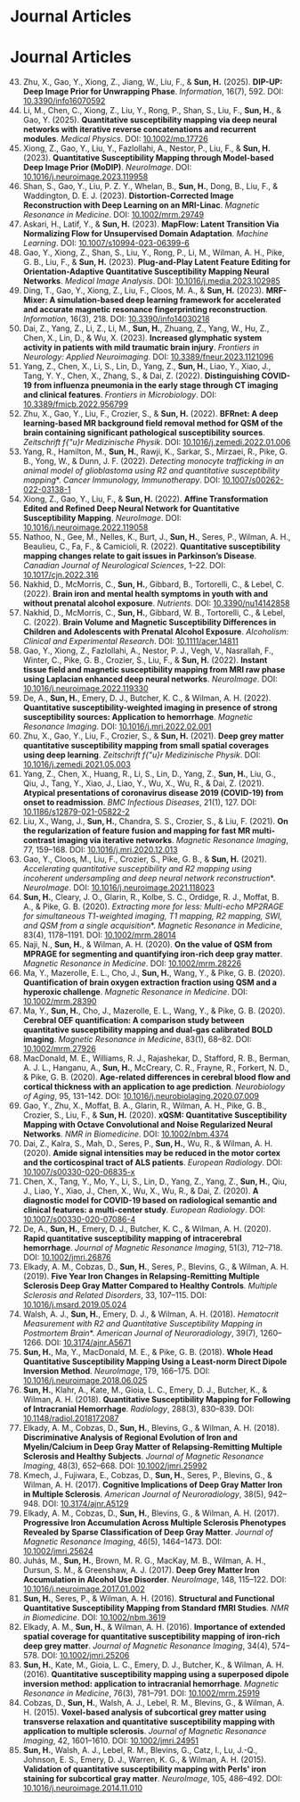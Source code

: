 # Journal Articles

<!-- Formatting guide (delete this block if you like):
- Bold your name (**Sun, Hongfu**) inside the author list
- Bold the paper title
- Italicize the journal name
- Add year and optional DOI/URL links
-->

# Journal Articles

43. Zhu, X., Gao, Y., Xiong, Z., Jiang, W., Liu, F., & **Sun, H.** (2025). **DIP-UP: Deep Image Prior for Unwrapping Phase**. *Information*, 16(7), 592. DOI: [10.3390/info16070592](https://doi.org/10.3390/info16070592)  
42. Li, M., Chen, C., Xiong, Z., Liu, Y., Rong, P., Shan, S., Liu, F., **Sun, H.**, & Gao, Y. (2025). **Quantitative susceptibility mapping via deep neural networks with iterative reverse concatenations and recurrent modules**. *Medical Physics*. DOI: [10.1002/mp.17726](https://doi.org/10.1002/mp.17726)  
41. Xiong, Z., Gao, Y., Liu, Y., Fazlollahi, A., Nestor, P., Liu, F., & **Sun, H.** (2023). **Quantitative Susceptibility Mapping through Model-based Deep Image Prior (MoDIP)**. *NeuroImage*. DOI: [10.1016/j.neuroimage.2023.119958](https://doi.org/10.1016/j.neuroimage.2023.119958)  
40. Shan, S., Gao, Y., Liu, P. Z. Y., Whelan, B., **Sun, H.**, Dong, B., Liu, F., & Waddington, D. E. J. (2023). **Distortion-Corrected Image Reconstruction with Deep Learning on an MRI-Linac**. *Magnetic Resonance in Medicine*. DOI: [10.1002/mrm.29749](https://doi.org/10.1002/mrm.29749)  
39. Askari, H., Latif, Y., & **Sun, H.** (2023). **MapFlow: Latent Transition Via Normalizing Flow for Unsupervised Domain Adaptation**. *Machine Learning*. DOI: [10.1007/s10994-023-06399-6](https://doi.org/10.1007/s10994-023-06399-6)  
38. Gao, Y., Xiong, Z., Shan, S., Liu, Y., Rong, P., Li, M., Wilman, A. H., Pike, G. B., Liu, F., & **Sun, H.** (2023). **Plug-and-Play Latent Feature Editing for Orientation-Adaptive Quantitative Susceptibility Mapping Neural Networks**. *Medical Image Analysis*. DOI: [10.1016/j.media.2023.102985](https://doi.org/10.1016/j.media.2023.102985)  
37. Ding, T., Gao, Y., Xiong, Z., Liu, F., Cloos, M. A., & **Sun, H.** (2023). **MRF-Mixer: A simulation-based deep learning framework for accelerated and accurate magnetic resonance fingerprinting reconstruction**. *Information*, 16(3), 218. DOI: [10.3390/info14030218](https://doi.org/10.3390/info14030218)  
36. Dai, Z., Yang, Z., Li, Z., Li, M., **Sun, H.**, Zhuang, Z., Yang, W., Hu, Z., Chen, X., Lin, D., & Wu, X. (2023). **Increased glymphatic system activity in patients with mild traumatic brain injury**. *Frontiers in Neurology: Applied Neuroimaging*. DOI: [10.3389/fneur.2023.1121096](https://doi.org/10.3389/fneur.2023.1121096)  
35. Yang, Z., Chen, X., Li, S., Lin, D., Yang, Z., **Sun, H.**, Liao, Y., Xiao, J., Tang, Y. Y., Chen, X., Zhang, S., & Dai, Z. (2022). **Distinguishing COVID-19 from influenza pneumonia in the early stage through CT imaging and clinical features**. *Frontiers in Microbiology*. DOI: [10.3389/fmicb.2022.956799](https://doi.org/10.3389/fmicb.2022.956799)  
34. Zhu, X., Gao, Y., Liu, F., Crozier, S., & **Sun, H.** (2022). **BFRnet: A deep learning-based MR background field removal method for QSM of the brain containing significant pathological susceptibility sources**. *Zeitschrift f{\"u}r Medizinische Physik*. DOI: [10.1016/j.zemedi.2022.01.006](https://doi.org/10.1016/j.zemedi.2022.01.006)  
33. Yang, R., Hamilton, M., **Sun, H.**, Rawji, K., Sarkar, S., Mirzaei, R., Pike, G. B., Yong, W., & Dunn, J. F. (2022). **Detecting monocyte trafficking in an animal model of glioblastoma using R2* and quantitative susceptibility mapping**. *Cancer Immunology, Immunotherapy*. DOI: [10.1007/s00262-022-03138-1](https://doi.org/10.1007/s00262-022-03138-1)  
32. Xiong, Z., Gao, Y., Liu, F., & **Sun, H.** (2022). **Affine Transformation Edited and Refined Deep Neural Network for Quantitative Susceptibility Mapping**. *NeuroImage*. DOI: [10.1016/j.neuroimage.2022.119058](https://doi.org/10.1016/j.neuroimage.2022.119058)  
31. Nathoo, N., Gee, M., Nelles, K., Burt, J., **Sun, H.**, Seres, P., Wilman, A. H., Beaulieu, C., Fa, F., & Camicioli, R. (2022). **Quantitative susceptibility mapping changes relate to gait issues in Parkinson’s Disease**. *Canadian Journal of Neurological Sciences*, 1–22. DOI: [10.1017/cjn.2022.316](https://doi.org/10.1017/cjn.2022.316)  
30. Nakhid, D., McMorris, C., **Sun, H.**, Gibbard, B., Tortorelli, C., & Lebel, C. (2022). **Brain iron and mental health symptoms in youth with and without prenatal alcohol exposure**. *Nutrients*. DOI: [10.3390/nu14142858](https://doi.org/10.3390/nu14142858)  
29. Nakhid, D., McMorris, C., **Sun, H.**, Gibbard, W. B., Tortorelli, C., & Lebel, C. (2022). **Brain Volume and Magnetic Susceptibility Differences in Children and Adolescents with Prenatal Alcohol Exposure**. *Alcoholism: Clinical and Experimental Research*. DOI: [10.1111/acer.14811](https://doi.org/10.1111/acer.14811)  
28. Gao, Y., Xiong, Z., Fazlollahi, A., Nestor, P. J., Vegh, V., Nasrallah, F., Winter, C., Pike, G. B., Crozier, S., Liu, F., & **Sun, H.** (2022). **Instant tissue field and magnetic susceptibility mapping from MRI raw phase using Laplacian enhanced deep neural networks**. *NeuroImage*. DOI: [10.1016/j.neuroimage.2022.119330](https://doi.org/10.1016/j.neuroimage.2022.119330)  
27. De, A., **Sun, H.**, Emery, D. J., Butcher, K. C., & Wilman, A. H. (2022). **Quantitative susceptibility-weighted imaging in presence of strong susceptibility sources: Application to hemorrhage**. *Magnetic Resonance Imaging*. DOI: [10.1016/j.mri.2022.02.001](https://doi.org/10.1016/j.mri.2022.02.001)  
26. Zhu, X., Gao, Y., Liu, F., Crozier, S., & **Sun, H.** (2021). **Deep grey matter quantitative susceptibility mapping from small spatial coverages using deep learning**. *Zeitschrift f{\"u}r Medizinische Physik*. DOI: [10.1016/j.zemedi.2021.05.003](https://doi.org/10.1016/j.zemedi.2021.05.003)  
25. Yang, Z., Chen, X., Huang, R., Li, S., Lin, D., Yang, Z., **Sun, H.**, Liu, G., Qiu, J., Tang, Y., Xiao, J., Liao, Y., Wu, X., Wu, R., & Dai, Z. (2021). **Atypical presentations of coronavirus disease 2019 (COVID-19) from onset to readmission**. *BMC Infectious Diseases*, 21(1), 127. DOI: [10.1186/s12879-021-05822-2](https://doi.org/10.1186/s12879-021-05822-2)  
24. Liu, X., Wang, J., **Sun, H.**, Chandra, S. S., Crozier, S., & Liu, F. (2021). **On the regularization of feature fusion and mapping for fast MR multi-contrast imaging via iterative networks**. *Magnetic Resonance Imaging*, 77, 159–168. DOI: [10.1016/j.mri.2020.12.013](https://doi.org/10.1016/j.mri.2020.12.013)  
23. Gao, Y., Cloos, M., Liu, F., Crozier, S., Pike, G. B., & **Sun, H.** (2021). **Accelerating quantitative susceptibility and R2* mapping using incoherent undersampling and deep neural network reconstruction**. *NeuroImage*. DOI: [10.1016/j.neuroimage.2021.118023](https://doi.org/10.1016/j.neuroimage.2021.118023)  
22. **Sun, H.**, Cleary, J. O., Glarin, R., Kolbe, S. C., Ordidge, R. J., Moffat, B. A., & Pike, G. B. (2020). **Extracting more for less: Multi-echo MP2RAGE for simultaneous T1-weighted imaging, T1 mapping, R2* mapping, SWI, and QSM from a single acquisition**. *Magnetic Resonance in Medicine*, 83(4), 1178–1191. DOI: [10.1002/mrm.28014](https://doi.org/10.1002/mrm.28014)  
21. Naji, N., **Sun, H.**, & Wilman, A. H. (2020). **On the value of QSM from MPRAGE for segmenting and quantifying iron-rich deep gray matter**. *Magnetic Resonance in Medicine*. DOI: [10.1002/mrm.28226](https://doi.org/10.1002/mrm.28226)  
20. Ma, Y., Mazerolle, E. L., Cho, J., **Sun, H.**, Wang, Y., & Pike, G. B. (2020). **Quantification of brain oxygen extraction fraction using QSM and a hyperoxic challenge**. *Magnetic Resonance in Medicine*. DOI: [10.1002/mrm.28390](https://doi.org/10.1002/mrm.28390)  
19. Ma, Y., **Sun, H.**, Cho, J., Mazerolle, E. L., Wang, Y., & Pike, G. B. (2020). **Cerebral OEF quantification: A comparison study between quantitative susceptibility mapping and dual-gas calibrated BOLD imaging**. *Magnetic Resonance in Medicine*, 83(1), 68–82. DOI: [10.1002/mrm.27926](https://doi.org/10.1002/mrm.27926)  
18. MacDonald, M. E., Williams, R. J., Rajashekar, D., Stafford, R. B., Berman, A. J. L., Hanganu, A., **Sun, H.**, McCreary, C. R., Frayne, R., Forkert, N. D., & Pike, G. B. (2020). **Age-related differences in cerebral blood flow and cortical thickness with an application to age prediction**. *Neurobiology of Aging*, 95, 131–142. DOI: [10.1016/j.neurobiolaging.2020.07.009](https://doi.org/10.1016/j.neurobiolaging.2020.07.009)  
17. Gao, Y., Zhu, X., Moffat, B. A., Glarin, R., Wilman, A. H., Pike, G. B., Crozier, S., Liu, F., & **Sun, H.** (2020). **xQSM: Quantitative Susceptibility Mapping with Octave Convolutional and Noise Regularized Neural Networks**. *NMR in Biomedicine*. DOI: [10.1002/nbm.4374](https://doi.org/10.1002/nbm.4374)  
16. Dai, Z., Kalra, S., Mah, D., Seres, P., **Sun, H.**, Wu, R., & Wilman, A. H. (2020). **Amide signal intensities may be reduced in the motor cortex and the corticospinal tract of ALS patients**. *European Radiology*. DOI: [10.1007/s00330-020-06835-x](https://doi.org/10.1007/s00330-020-06835-x)  
15. Chen, X., Tang, Y., Mo, Y., Li, S., Lin, D., Yang, Z., Yang, Z., **Sun, H.**, Qiu, J., Liao, Y., Xiao, J., Chen, X., Wu, X., Wu, R., & Dai, Z. (2020). **A diagnostic model for COVID-19 based on radiological semantic and clinical features: a multi-center study**. *European Radiology*. DOI: [10.1007/s00330-020-07086-4](https://doi.org/10.1007/s00330-020-07086-4)  
14. De, A., **Sun, H.**, Emery, D. J., Butcher, K. C., & Wilman, A. H. (2020). **Rapid quantitative susceptibility mapping of intracerebral hemorrhage**. *Journal of Magnetic Resonance Imaging*, 51(3), 712–718. DOI: [10.1002/jmri.26876](https://doi.org/10.1002/jmri.26876)  
13. Elkady, A. M., Cobzas, D., **Sun, H.**, Seres, P., Blevins, G., & Wilman, A. H. (2019). **Five Year Iron Changes in Relapsing-Remitting Multiple Sclerosis Deep Gray Matter Compared to Healthy Controls**. *Multiple Sclerosis and Related Disorders*, 33, 107–115. DOI: [10.1016/j.msard.2019.05.024](https://doi.org/10.1016/j.msard.2019.05.024)  
12. Walsh, A. J., **Sun, H.**, Emery, D. J., & Wilman, A. H. (2018). **Hematocrit Measurement with R2* and Quantitative Susceptibility Mapping in Postmortem Brain**. *American Journal of Neuroradiology*, 39(7), 1260–1266. DOI: [10.3174/ajnr.A5671](https://doi.org/10.3174/ajnr.A5671)  
11. **Sun, H.**, Ma, Y., MacDonald, M. E., & Pike, G. B. (2018). **Whole Head Quantitative Susceptibility Mapping Using a Least-norm Direct Dipole Inversion Method**. *NeuroImage*, 179, 166–175. DOI: [10.1016/j.neuroimage.2018.06.025](https://doi.org/10.1016/j.neuroimage.2018.06.025)  
10. **Sun, H.**, Klahr, A., Kate, M., Gioia, L. C., Emery, D. J., Butcher, K., & Wilman, A. H. (2018). **Quantitative Susceptibility Mapping for Following of Intracranial Hemorrhage**. *Radiology*, 288(3), 830–839. DOI: [10.1148/radiol.2018172087](https://doi.org/10.1148/radiol.2018172087)  
9. Elkady, A. M., Cobzas, D., **Sun, H.**, Blevins, G., & Wilman, A. H. (2018). **Discriminative Analysis of Regional Evolution of Iron and Myelin/Calcium in Deep Gray Matter of Relapsing-Remitting Multiple Sclerosis and Healthy Subjects**. *Journal of Magnetic Resonance Imaging*, 48(3), 652–668. DOI: [10.1002/jmri.25992](https://doi.org/10.1002/jmri.25992)  
8. Kmech, J., Fujiwara, E., Cobzas, D., **Sun, H.**, Seres, P., Blevins, G., & Wilman, A. H. (2017). **Cognitive Implications of Deep Gray Matter Iron in Multiple Sclerosis**. *American Journal of Neuroradiology*, 38(5), 942–948. DOI: [10.3174/ajnr.A5129](https://doi.org/10.3174/ajnr.A5129)  
7. Elkady, A. M., Cobzas, D., **Sun, H.**, Blevins, G., & Wilman, A. H. (2017). **Progressive Iron Accumulation Across Multiple Sclerosis Phenotypes Revealed by Sparse Classification of Deep Gray Matter**. *Journal of Magnetic Resonance Imaging*, 46(5), 1464–1473. DOI: [10.1002/jmri.25624](https://doi.org/10.1002/jmri.25624)  
6. Juhás, M., **Sun, H.**, Brown, M. R. G., MacKay, M. B., Wilman, A. H., Dursun, S. M., & Greenshaw, A. J. (2017). **Deep Grey Matter Iron Accumulation in Alcohol Use Disorder**. *NeuroImage*, 148, 115–122. DOI: [10.1016/j.neuroimage.2017.01.002](https://doi.org/10.1016/j.neuroimage.2017.01.002)  
5. **Sun, H.**, Seres, P., & Wilman, A. H. (2016). **Structural and Functional Quantitative Susceptibility Mapping from Standard fMRI Studies**. *NMR in Biomedicine*. DOI: [10.1002/nbm.3619](https://doi.org/10.1002/nbm.3619)  
4. Elkady, A. M., **Sun, H.**, & Wilman, A. H. (2016). **Importance of extended spatial coverage for quantitative susceptibility mapping of iron-rich deep grey matter**. *Journal of Magnetic Resonance Imaging*, 34(4), 574–578. DOI: [10.1002/jmri.25206](https://doi.org/10.1002/jmri.25206)  
3. **Sun, H.**, Kate, M., Gioia, L. C., Emery, D. J., Butcher, K., & Wilman, A. H. (2016). **Quantitative susceptibility mapping using a superposed dipole inversion method: application to intracranial hemorrhage**. *Magnetic Resonance in Medicine*, 76(3), 781–791. DOI: [10.1002/mrm.25919](https://doi.org/10.1002/mrm.25919)  
2. Cobzas, D., **Sun, H.**, Walsh, A. J., Lebel, R. M., Blevins, G., & Wilman, A. H. (2015). **Voxel-based analysis of subcortical grey matter using transverse relaxation and quantitative susceptibility mapping with application to multiple sclerosis**. *Journal of Magnetic Resonance Imaging*, 42, 1601–1610. DOI: [10.1002/jmri.24951](https://doi.org/10.1002/jmri.24951)  
1. **Sun, H.**, Walsh, A. J., Lebel, R. M., Blevins, G., Catz, I., Lu, J.-Q., Johnson, E. S., Emery, D. J., Warren, K. G., & Wilman, A. H. (2015). **Validation of quantitative susceptibility mapping with Perls' iron staining for subcortical gray matter**. *NeuroImage*, 105, 486–492. DOI: [10.1016/j.neuroimage.2014.11.010](https://doi.org/10.1016/j.neuroimage.2014.11.010)  